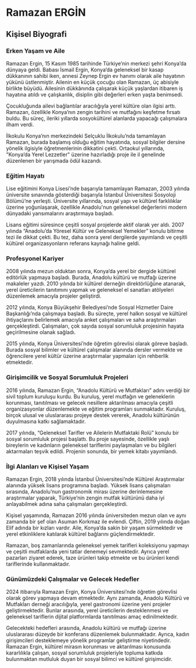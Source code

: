 # Ramazan ERGİN

## Kişisel Biyografi

### Erken Yaşam ve Aile

Ramazan Ergin, 15 Kasım 1985 tarihinde Türkiye’nin merkezi şehri Konya’da dünyaya geldi. Babası İsmail Ergin, Konya’da geleneksel bir kasap dükkanının sahibi iken, annesi Zeynep Ergin ev hanımı olarak aile hayatının yükünü üstlenmiştir. Ailenin en küçük çocuğu olan Ramazan, üç abisiyle birlikte büyüdü. Ailesinin dükkânında çalışarak küçük yaşlardan itibaren iş hayatına atıldı ve çalışkanlık, disiplin gibi değerleri erken yaşta benimsedi.

Çocukluğunda ailevi bağlantılar aracılığıyla yerel kültüre olan ilgisi arttı. Ramazan, özellikle Konya’nın zengin tarihini ve mutfağını keşfetme fırsatı buldu. Bu süreç, ileriki yıllarda sosyokültürel alanlarda yapacağı çalışmalara ilham verdi.

İlkokulu Konya’nın merkezindeki Selçuklu İlkokulu’nda tamamlayan Ramazan, burada başlamış olduğu eğitim hayatında, sosyal bilgiler dersine yönelik ilgisiyle öğretmenlerinin dikkatini çekti. Ortaokul yıllarında, "Konya’da Yerel Lezzetler" üzerine hazırladığı proje ile il genelinde düzenlenen bir yarışmada ödül kazandı.

### Eğitim Hayatı

Lise eğitimini Konya Lisesi’nde başarıyla tamamlayan Ramazan, 2003 yılında üniversite sınavında gösterdiği başarıyla İstanbul Üniversitesi Sosyoloji Bölümü’ne yerleşti. Üniversite yıllarında, sosyal yapı ve kültürel farklılıklar üzerine yoğunlaşarak, özellikle Anadolu'nun geleneksel değerlerini modern dünyadaki yansımalarını araştırmaya başladı.

Lisans eğitimi süresince çeşitli sosyal projelerde aktif olarak yer aldı. 2007 yılında “Anadolu’da Yöresel Kültür ve Geleneksel Yemekler” konulu bitirme tezi ile dikkat çekti. Bu tez, daha sonra yerel dergilerde yayımlandı ve çeşitli kültürel organizasyonların referans kaynağı haline geldi.

### Profesyonel Kariyer

2008 yılında mezun olduktan sonra, Konya’da yerel bir dergide kültürel editörlük yapmaya başladı. Burada, Anadolu kültürü ve mutfağı üzerine makaleler yazdı. 2010 yılında bir kültürel derneğin direktörlüğüne atanarak, yerel üreticilerin tanıtımını yapmak ve geleneksel el sanatları atölyeleri düzenlemek amacıyla projeler geliştirdi.

2012 yılında, Konya Büyükşehir Belediyesi’nde Sosyal Hizmetler Daire Başkanlığı’nda çalışmaya başladı. Bu süreçte, yerel halkın sosyal ve kültürel ihtiyaçlarını belirlemek amacıyla anket çalışmaları ve saha araştırmaları gerçekleştirdi. Çalışmaları, çok sayıda sosyal sorumluluk projesinin hayata geçirilmesine olanak sağladı.

2015 yılında, Konya Üniversitesi’nde öğretim görevlisi olarak göreve başladı. Burada sosyal bilimler ve kültürel çalışmalar alanında dersler vermekte ve öğrencilere yerel kültür üzerine araştırmalar yapmaları için rehberlik etmektedir.

### Girişimcilik ve Sosyal Sorumluluk Projeleri

2016 yılında, Ramazan Ergin, “Anadolu Kültürü ve Mutfakları” adını verdiği bir sivil toplum kuruluşu kurdu. Bu kuruluş, yerel mutfağın ve geleneklerin korunması, tanıtılması ve gelecek nesillere aktarılması amacıyla çeşitli organizasyonlar düzenlemekte ve eğitim programları sunmaktadır. Kuruluş, birçok ulusal ve uluslararası projeye destek vererek, Anadolu kültürünün duyulmasına katkı sağlamaktadır.

2017 yılında, “Geleneksel Tarifler ve Ailelerin Mutfaktaki Rolü” konulu bir sosyal sorumluluk projesi başlattı. Bu proje sayesinde, özellikle yaşlı bireylerin ve kadınların geleneksel tariflerini paylaşmaları ve bu bilgileri aktarmaları teşvik edildi. Projenin sonunda, bir yemek kitabı yayımlandı.

### İlgi Alanları ve Kişisel Yaşam

Ramazan Ergin, 2018 yılında İstanbul Üniversitesi’nde Kültürel Araştırmalar alanında yüksek lisans programına başladı. Yüksek lisans çalışmaları sırasında, Anadolu’nun gastronomik mirası üzerine derinlemesine araştırmalar yaparak, Türkiye’nin zengin mutfak kültürünü daha iyi anlayabilmek adına saha çalışmaları gerçekleştirdi.

Kişisel yaşamında, Ramazan 2016 yılında üniversiteden mezun olan ve aynı zamanda bir şef olan Asuman Korkmaz ile evlendi. Çiftin, 2019 yılında doğan Elif adında bir kızları vardır. Aile, Konya’da sakin bir yaşam sürmektedir ve yerel etkinliklere katılarak kültürel bağlarını güçlendirmektedir.

Ramazan, boş zamanlarında geleneksel yemek tarifleri koleksiyonu yapmayı ve çeşitli mutfaklarda yeni tatlar denemeyi sevmektedir. Ayrıca yerel pazarları ziyaret ederek, taze ürünleri takip etmekte ve bu ürünleri kendi tariflerinde kullanmaktadır.

### Günümüzdeki Çalışmalar ve Gelecek Hedefler

2024 itibarıyla Ramazan Ergin, Konya Üniversitesi’nde öğretim görevlisi olarak görev yapmaya devam etmektedir. Aynı zamanda, Anadolu Kültürü ve Mutfakları derneği aracılığıyla, yerel gastronomi üzerine yeni projeler geliştirmektedir. Bunlar arasında, yerel üreticilerin desteklenmesi ve geleneksel tariflerin dijital platformlarda tanıtılması amaç edinilmektedir.

Gelecekteki hedefleri arasında, Anadolu kültürü ve mutfağı üzerine uluslararası düzeyde bir konferans düzenlemek bulunmaktadır. Ayrıca, kadın girişimcileri desteklemeye yönelik programlar geliştirme niyetindedir. Ramazan Ergin, kültürel mirasın korunması ve aktarılması konusunda kararlılıkla çalışan, sosyal sorumluluk projeleriyle topluma katkıda bulunmaktan mutluluk duyan bir sosyal bilimci ve kültürel girişimcidir.